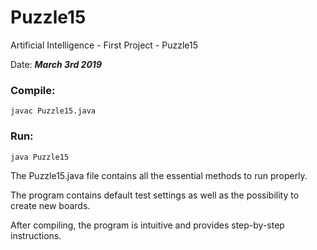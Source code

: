 # Puzzle15
Artificial Intelligence - First Project - Puzzle15  

Date: ***March 3rd 2019***

### Compile:

	javac Puzzle15.java

### Run:

	java Puzzle15

The Puzzle15.java file contains all the essential methods to run properly.

The program contains default test settings as well as the possibility to create new boards.

After compiling, the program is intuitive and provides step-by-step instructions.
